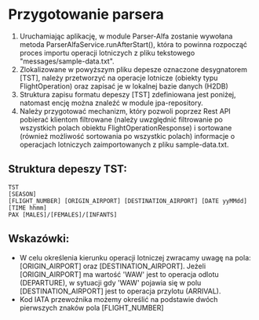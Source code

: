 # Przygotowanie parsera

1. Uruchamiając aplikację, w module Parser-Alfa zostanie wywołana metoda ParserAlfaService.runAfterStart(), która to powinna rozpocząć proces importu operacji lotniczych z pliku tekstowego "messages/sample-data.txt".
2. Zlokalizowane w powyższym pliku depesze oznaczone desygnatorem [TST], należy przetworzyć na operacje lotnicze (obiekty typu FlightOperation) oraz zapisać je w lokalnej bazie danych (H2DB)
3. Struktura zapisu formatu depeszy [TST] zdefiniowana jest poniżej, natomast encję można znaleźć w module jpa-repository.
4. Należy przygotować mechanizm, który pozwoli poprzez Rest API pobierać klientom filtrowane (należy uwzględnić filtrowanie po wszystkich polach obiektu FlightOperationResponse) i sortowane (również możliwość sortowania po wszystkic polach) informacje o operacjach lotniczych zaimportowanych z pliku sample-data.txt. 


## Struktura depeszy TST:
```
TST
[SEASON]
[FLIGHT_NUMBER] [ORIGIN_AIRPORT] [DESTINATION_AIRPORT] [DATE yyMMdd] [TIME hhmm]
PAX [MALES]/[FEMALES]/[INFANTS]
```

## Wskazówki:
- W celu określenia kierunku operacji lotniczej zwracamy uwagę na pola: [ORIGIN_AIRPORT] oraz [DESTINATION_AIRPORT]. Jeżeli [ORIGIN_AIRPORT] ma wartość 'WAW' jest to operacja odlotu (DEPARTURE), w sytuacji gdy 'WAW' pojawia się w polu [DESTINATION_AIRPORT] jest to operacja przylotu (ARRIVAL).
- Kod IATA przewoźnika możemy określić na podstawie dwóch pierwszych znaków pola [FLIGHT_NUMBER]  